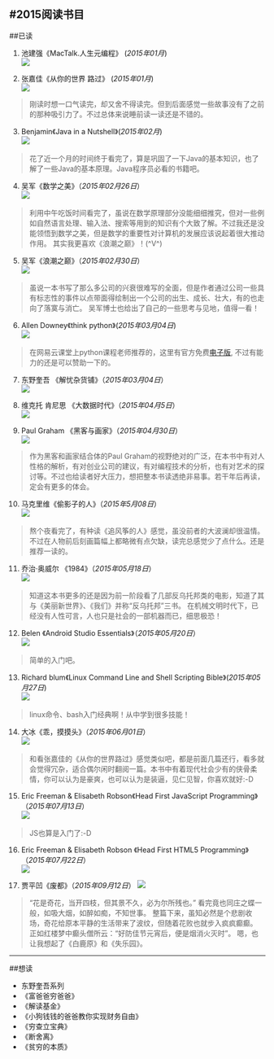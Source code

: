 #2015阅读书目
---
##已读
1.  池建强《MacTalk.人生元编程》  (*2015年01月*)  
![](http://img3.douban.com/lpic/s27219901.jpg)

2.  张嘉佳《从你的世界 路过》 (*2015年01月*)  
![](http://img3.douban.com/lpic/s27102925.jpg)
>	刚读时想一口气读完，却又舍不得读完。但到后面感觉一些故事没有了之前的那种吸引力了。不过总体来说睡前读一读还是不错的。

3.  Benjamin《Java in a Nutshell》(*2015年02月*)  
![](http://img3.douban.com/lpic/s27850440.jpg)
>	花了近一个月的时间终于看完了，算是巩固了一下Java的基本知识，也了解了一些Java的基本原理。Java程序员必看的书籍吧。

4.  吴军《数学之美》（*2015年02月26日*）  
![](http://img3.douban.com/lpic/s9114855.jpg)
>	利用中午吃饭时间看完了，虽说在数学原理部分没能细细推究，但对一些例如自然语言处理、输入法、搜索等用到的知识有个大致了解。不过我还是没能领悟到数学之美，但是数学的重要性对计算机的发展应该说起着很大推动作用。 其实我更喜欢《浪潮之巅》！(^V^)

5.  吴军《浪潮之巅》（*2015年02月30日*）  
![](http://img3.douban.com/lpic/s27876291.jpg)
>	虽说一本书写了那么多公司的兴衰很难写的全面，但是作者通过公司一些具有标志性的事件以点带面得绘制出一个公司的出生、成长、壮大，有的也走向了落寞与消亡。 吴军博士也给出了自己的一些思考与见地，值得一看！

6.  Allen Downey《think python》(*2015年03月04日*)  
![](http://img3.douban.com/lpic/s11363793.jpg)
>	在网易云课堂上python课程老师推荐的，这里有官方免费[电子版](http://www.greenteapress.com/thinkpython/thinkpython.html), 不过有能力的还是可以赞助一下的。

7.  东野奎吾 《解忧杂货铺》（*2015年03月04日*）  
![](http://img4.douban.com/lpic/s27284878.jpg)

8.  维克托 肯尼思 《大数据时代》（*2015年04月5日*）  
![](http://img3.douban.com/lpic/s24574862.jpg)

9.  Paul Graham 《黑客与画家》（*2015年04月30日*）  
![](http://img3.douban.com/lpic/s4669554.jpg)
>	作为黑客和画家结合体的Paul Graham的视野绝对的广泛，在本书中有对人性格的解析，有对创业公司的建议，有对编程技术的分析，也有对艺术的探讨等。不过也给读者好大压力，想把整本书读透绝非易事。若干年后再读，定会有更多的体会。

10.  马克里维《偷影子的人》（*2015年5月08日*）  
![](http://img4.douban.com/lpic/s10339418.jpg)
>	熬个夜看完了，有种读《追风筝的人》感觉，虽没前者的大波澜却很温情。不过在人物前后刻画篇幅上都略微有点欠缺，读完总感觉少了点什么。还是推荐一读的。

11.  乔治·奥威尔 《1984》（*2015年05月18日*）  
![](http://img4.douban.com/lpic/s4371408.jpg)
>	知道这本书更多的还是因为前一阶段看了几部反乌托邦类的电影，知道了其与《美丽新世界》、《我们》并称“反乌托邦”三书。 在机械文明时代下，已经没有人性可言，人也只是社会的一部机器而已，细思极恐！

12.  Belen 《Android Studio Essentials》（*2015年05月20日*）  
![](http://img4.douban.com/lpic/s28281346.jpg)
>	简单的入门吧。

13.  Richard blum《Linux Command Line and Shell Scripting Bible》(*2015年05月27日*)  
![](http://img3.douban.com/lpic/s28031823.jpg)
>	linux命令、bash入门经典啊！从中学到很多技能！

14.  大冰《乖，摸摸头》（*2015年06月01日*）  
![](http://img3.douban.com/lpic/s27466554.jpg)
>	和看张嘉佳的《从你的世界路过》感觉类似吧，都是前面几篇还行，看多就会觉得冗杂，适合偶尔闲时翻阅一篇。本书中有着现代社会少有的侠骨柔情，你可以认为是豪爽，也可以认为是装逼，见仁见智，你喜欢就好:-D

15.  Eric Freeman & Elisabeth Robson《Head First JavaScript Programming》（*2015年07月13日*）  
![](http://img4.douban.com/lpic/s27467749.jpg)
>	JS也算是入门了:-D

16.  Eric Freeman & Elisabeth Robson 《Head First HTML5 Programming》（*2015年07月22日*）  
![](http://img3.douban.com/lpic/s8334291.jpg)

17. 贾平凹《废都》（*2015年09月12日*）
![](http://a.hiphotos.baidu.com/baike/c0%3Dbaike80%2C5%2C5%2C80%2C26/sign=640438e6349b033b3885f48874a75db6/6609c93d70cf3bc72f13e80ed100baa1cc112ac4.jpg)
> “花是奇花，当开四枝，但其景不久，必为尔所残也。”
看完竟也同庄之蝶一般，如吸大烟，如醉如痴，不知世事。 整篇下来，虽知必然是个悲剧收场，奇花给原本平静的生活带来了波纹，但随着花败也就步入疯疯癫癫。
正如红楼梦中癫头僧所云：“好防佳节元宵后，便是烟消火灭时”。 
嗯，也让我想起了《白鹿原》和《失乐园》。
---

##想读
* 东野奎吾系列
* 《富爸爸穷爸爸》
* 《解读基金》
* 《小狗钱钱的爸爸教你实现财务自由》
* 《穷查立宝典》
* 《断舍离》
* 《贫穷的本质》
